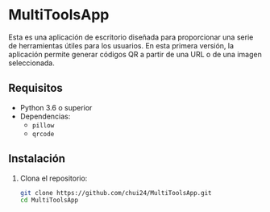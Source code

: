 # MultiToolsApp

Esta es una aplicación de escritorio diseñada para proporcionar una serie de herramientas útiles para los usuarios. En esta primera versión, la aplicación permite generar códigos QR a partir de una URL o de una imagen seleccionada.

## Requisitos

- Python 3.6 o superior
- Dependencias:
  - `pillow`
  - `qrcode`

## Instalación

1. Clona el repositorio:

   ```bash
   git clone https://github.com/chui24/MultiToolsApp.git
   cd MultiToolsApp

